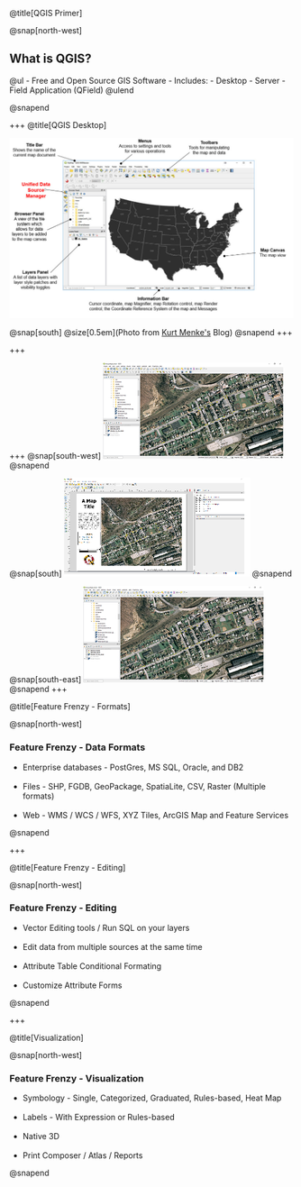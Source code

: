 @title[QGIS Primer]

@snap[north-west]
<h2>What is QGIS?</h2>
@ul
- Free and Open Source GIS Software
- Includes:
  - Desktop
  - Server
  - Field Application (QField)
@ulend

@snapend

+++
@title[QGIS Desktop]


![](./assets/images/QGIS3red.jpg)


@snap[south]
@size[0.5em](Photo from [Kurt Menke's](https://www.birdseyeviewgis.com/blog/) Blog)
@snapend
+++

+++

+++
@snap[south-west]
![](./assets/images/QGISDesk.png)
@snapend

@snap[south]
![](./assets/images/QGISMapComp.png)
@snapend

@snap[south-east]
![](./assets/images/QGISDesk.png)
@snapend
+++

@title[Feature Frenzy - Formats]

@snap[north-west]
<h3>Feature Frenzy - Data Formats</h3>
<ul>
  <li>Enterprise databases - PostGres, MS SQL, Oracle, and DB2</li>
  </br>
  <li>Files - SHP, FGDB, GeoPackage, SpatiaLite, CSV, Raster (Multiple formats)</li>
  </br>
  <li>Web - WMS / WCS / WFS, XYZ Tiles, ArcGIS Map and Feature Services</li>
</ul>

@snapend

+++

@title[Feature Frenzy - Editing]

@snap[north-west]
<h3>Feature Frenzy - Editing</h3>

<ul>
  <li>Vector Editing tools / Run SQL on your layers</li>
  </br>
  <li>Edit data from multiple sources at the same time</li>
  </br>
  <li>Attribute Table Conditional Formating</li>
  </br>
  <li>Customize Attribute Forms</li>
</ul>

@snapend

+++

@title[Visualization]

@snap[north-west]
<h3>Feature Frenzy - Visualization</h3>
<ul>
  <li>Symbology - Single, Categorized, Graduated, Rules-based, Heat Map</li>
  </br>
  <li>Labels - With Expression or Rules-based</li>
  </br>
  <li>Native 3D</li>
  </br>
  <li>Print Composer / Atlas / Reports</li>
</ul>

@snapend
